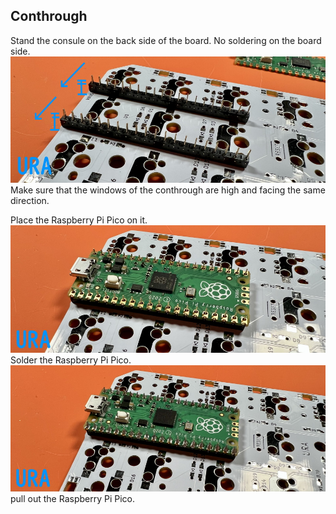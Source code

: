 ## Conthrough

Stand the consule on the back side of the board. No soldering on the board side.   
![](img/IMG_4383.jpg)   
Make sure that the windows of the conthrough are high and facing the same direction.  
  
Place the Raspberry Pi Pico on it.  
![](img/IMG_4385.jpg)   
Solder the Raspberry Pi Pico.  
![](img/IMG_4386.jpg)   
pull out the Raspberry Pi Pico.
